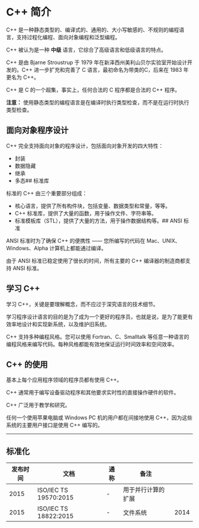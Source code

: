 # C++ 简介

C++ 是一种静态类型的、编译式的、通用的、大小写敏感的、不规则的编程语言，支持过程化编程、面向对象编程和泛型编程。

C++ 被认为是一种 **中级** 语言，它综合了高级语言和低级语言的特点。

C++ 是由 Bjarne Stroustrup 于 1979 年在新泽西州美利山贝尔实验室开始设计开发的。C++ 进一步扩充和完善了 C 语言，最初命名为带类的C，后来在 1983 年更名为 C++。

C++ 是 C 的一个超集，事实上，任何合法的 C 程序都是合法的 C++ 程序。

**注意：** 使用静态类型的编程语言是在编译时执行类型检查，而不是在运行时执行类型检查。

## 面向对象程序设计

C++ 完全支持面向对象的程序设计，包括面向对象开发的四大特性：

 * 封装
 * 数据隐藏
 * 继承
 * 多态## 标准库

标准的 C++ 由三个重要部分组成：

 * 核心语言，提供了所有构件块，包括变量、数据类型和常量，等等。
 * C++ 标准库，提供了大量的函数，用于操作文件、字符串等。
 * 标准模板库（STL），提供了大量的方法，用于操作数据结构等。## ANSI 标准

ANSI 标准时为了确保 C++ 的便携性 —— 您所编写的代码在 Mac、UNIX、Windows、Alpha 计算机上都能通过编译。

由于 ANSI 标准已稳定使用了很长的时间，所有主要的 C++ 编译器的制造商都支持 ANSI 标准。

## 学习 C++

学习 C++，关键是要理解概念，而不应过于深究语言的技术细节。

学习程序设计语言的目的是为了成为一个更好的程序员，也就是说，是为了能更有效率地设计和实现新系统，以及维护旧系统。

C++ 支持多种编程风格。您可以使用 Fortran、C、Smalltalk 等任意一种语言的编程风格来编写代码。每种风格都能有效地保证运行时间效率和空间效率。

## C++ 的使用

基本上每个应用程序领域的程序员都有使用 C++。

C++ 通常用于编写设备驱动程序和其他要求实时性的直接操作硬件的软件。

C++ 广泛用于教学和研究。

任何一个使用苹果电脑或 Windows PC 机的用户都在间接地使用 C++，因为这些系统的主要用户接口是使用 C++ 编写的。

--------

## 标准化

| 发布时间 | 文档 | 通称 | 备注 | |
| ---- | ---- | ---- | ---- | ---- |
| 2015 | ISO/IEC TS 19570:2015 | - | 用于并行计算的扩展 |
| 2015 | ISO/IEC TS 18822:2015 | - | 文件系统 | 2014 | ISO/IEC 14882:2014 | C++14 | 第四个C++标准 | 2011 | ISO/IEC TR 24733:2011 | - | 十进制浮点数扩展 | 2011 | ISO/IEC 14882:2011 | C++11 | 第三个C++标准 | 2010 | ISO/IEC TR 29124:2010 | - | 数学函数扩展 | 2007 | ISO/IEC TR 19768:2007 | C++TR1 | C++技术报告：库扩展 | 2006 | ISO/IEC TR 18015:2006 | - | C++性能技术报告 | 2003 | ISO/IEC 14882:2003 | C++03 | 第二个C++标准 | 1998 | ISO/IEC 14882:1998 | C++98 | 第一个C++标准 
